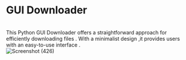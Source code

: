 # GUI Downloader
<br> This Python GUI Downloader offers a straightforward approach for efficiently downloading files . With a minimalist design ,it provides users with an easy-to-use interface .
<br>
![Screenshot (426)](https://github.com/faiyankhan/GUI-Downloader/assets/144541895/9d4d246e-9665-4b88-bf8d-95e742e45a57)
